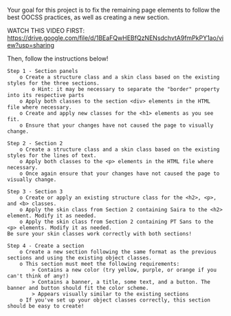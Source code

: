 Your goal for this project is to fix the remaining page elements to follow the best OOCSS practices, as well as creating a new section.

WATCH THIS VIDEO FIRST: https://drive.google.com/file/d/1BEaFQwHEBfQzNENsdchvtA9fmPkPY1ao/view?usp=sharing

Then, follow the instructions below!

	Step 1 - Section panels
		o Create a structure class and a skin class based on the existing styles for the three sections.
			o Hint: it may be necessary to separate the "border" property into its respective parts
		o Apply both classes to the section <div> elements in the HTML file where necessary.
		o Create and apply new classes for the <h1> elements as you see fit.
		o Ensure that your changes have not caused the page to visually change.
		
	Step 2 - Section 2
		o Create a structure class and a skin class based on the existing styles for the lines of text.
		o Apply both classes to the <p> elements in the HTML file where necessary.
		o Once again ensure that your changes have not caused the page to visually change.
		
	Step 3 - Section 3
		o Create or apply an existing structure class for the <h2>, <p>, and <b> classes.
		o Apply the skin class from Section 2 containing Saira to the <h2> element. Modify it as needed.
		o Apply the skin class from Section 2 containing PT Sans to the <p> elements. Modify it as needed.
	Be sure your skin classes work correctly with both sections!
	
	Step 4 - Create a section
		o Create a new section following the same format as the previous sections and using the existing object classes. 
		o This section must meet the following requirements:
			> Contains a new color (try yellow, purple, or orange if you can't think of any!)
			> Contains a banner, a title, some text, and a button. The banner and button should fit the color scheme.
			> Appears visually similar to the existing sections
		o If you've set up your object classes correctly, this section should be easy to create!

